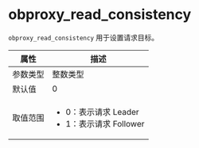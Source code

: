 # obproxy_read_consistency

`obproxy_read_consistency` 用于设置请求目标。

|  属性    | 描述     |
|----------|---------|
| 参数类型 |   整数类型      |
| 默认值   | 0     |
| 取值范围 | <ul><li>0：表示请求 Leader</li><li>1：表示请求 Follower</li></ul>  |
